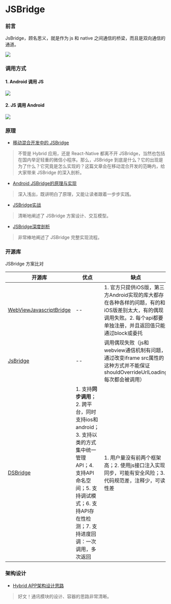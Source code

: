 # JSBridge

### 前言

JsBridge，顾名思义，就是作为 js 和 native 之间通信的桥梁，而且是双向通信的通道。

![](https://user-gold-cdn.xitu.io/2018/3/29/16270f744a3e61f2?imageView2/0/w/1280/h/960/format/webp/ignore-error/1)

### 调用方式
#### 1. Android 调用 JS

![](https://upload-images.jianshu.io/upload_images/3167794-4620186a4dcdc383.png?imageMogr2/auto-orient/strip%7CimageView2/2/w/1240)

#### 2. JS 调用 Android 

![](https://upload-images.jianshu.io/upload_images/3167794-7b50c029eb913081.png?imageMogr2/auto-orient/strip%7CimageView2/2/w/1240)

### 原理

- [移动混合开发中的 JSBridge](https://mp.weixin.qq.com/s/I812Cr1_tLGrvIRb9jsg-A)
> 不管是 Hybrid 应用，还是 React-Native 都离不开 JSBridge，当然也包括在国内举足轻重的微信小程序。那么，JSBridge 到底是什么？它的出现是为了什么？它究竟是怎么实现的？这篇文章会在移动混合开发的范畴内，给大家带来 JSBridge 的深入剖析。

- [Android JSBridge的原理与实现](https://blog.csdn.net/sbsujjbcy/article/details/50752595)
> 深入浅出，既讲明白了原理，又能让读者跟着一步步实践。

- [JSBridge实战](https://juejin.im/post/5bda6f276fb9a0226d18931f)
> 清晰地阐述了 JSBridge 方案设计、交互模型。

- [JSBridge深度剖析](https://yq.aliyun.com/articles/72774)
> 非常棒地阐述了 JSBridge 完整实现流程。

### 开源库

JSBridge 方案比对


开源库 | 优点| 缺点|兼容性
---|---|---|---
[WebViewJavascriptBridge](https://github.com/marcuswestin/WebViewJavascriptBridge) | --| 1. 官方只提供iOS版，第三方Android实现的库大都存在各种各样的问题，有的和iOS版差别太大，有的偶现调用失败。2. 每个api都要单独注册，并且返回值只能通过block或委托|iOS支持iOS7以上
[JsBridge](https://github.com/lzyzsd/JsBridge) | --| 调用偶现失败（js和webview通信机制有问题，通过改变iframe src属性的这种方式并不能保证shouldOverrideUrlLoading每次都会被调用）|--
[DSBridge](https://github.com/wendux/DSBridge-Android) | 1. 支持**同步调用**；2. 跨平台，同时支持ios和android；3. 支持以类的方式集中统一管理API；4. 支持API命名空间；5. 支持调试模式；6. 支持API存在性检测；7. 支持进度回调：一次调用，多次返回|1. 用户量没有前两个框架高；2. 使用js接口注入实现同步，可能有安全风险；3. 代码规范差，注释少，可读性差|1. iOS支持iOS7以上，可以自由选择WKWebView和UIWebview；2. 支持腾讯X5内核；

### 架构设计
- [Hybrid APP架构设计思路](https://github.com/chemdemo/chemdemo.github.io/issues/12)
> 好文！通讯模块的设计、容器的思路非常清晰。
